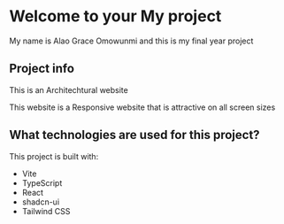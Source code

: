 # Welcome to your My project
My name is Alao Grace Omowunmi and this is my final year project

## Project info
This is an Architechtural website 

This website is a Responsive website that is attractive on all screen sizes

## What technologies are used for this project?

This project is built with:

- Vite
- TypeScript
- React
- shadcn-ui
- Tailwind CSS

